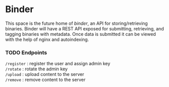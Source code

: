 # Binder
This space is the future home of *binder*, an API for storing/retrieving
binaries.  Binder will have a REST API exposed for submitting, retrieving,
and tagging binaries with metadata.  Once data is submitted it can be
viewed with the help of nginx and autoindexing.

### TODO Endpoints
`/register`  : register the user and assign admin key  
`/rotate`    : rotate the admin key  
`/upload`    : upload content to the server  
`/remove`    : remove content to the server
